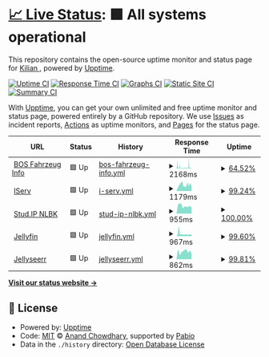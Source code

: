 # [📈 Live Status](https://aldo1066.github.io/Uptime): <!--live status--> **🟩 All systems operational**

This repository contains the open-source uptime monitor and status page for [Kilian ](Kilian-Buss.me), powered by [Upptime](https://github.com/upptime/upptime).

[![Uptime CI](https://github.com/aldo1066/Uptime/workflows/Uptime%20CI/badge.svg)](https://github.com/aldo1066/Uptime/actions?query=workflow%3A%22Uptime+CI%22)
[![Response Time CI](https://github.com/aldo1066/Uptime/workflows/Response%20Time%20CI/badge.svg)](https://github.com/aldo1066/Uptime/actions?query=workflow%3A%22Response+Time+CI%22)
[![Graphs CI](https://github.com/aldo1066/Uptime/workflows/Graphs%20CI/badge.svg)](https://github.com/aldo1066/Uptime/actions?query=workflow%3A%22Graphs+CI%22)
[![Static Site CI](https://github.com/aldo1066/Uptime/workflows/Static%20Site%20CI/badge.svg)](https://github.com/aldo1066/Uptime/actions?query=workflow%3A%22Static+Site+CI%22)
[![Summary CI](https://github.com/aldo1066/Uptime/workflows/Summary%20CI/badge.svg)](https://github.com/aldo1066/Uptime/actions?query=workflow%3A%22Summary+CI%22)

With [Upptime](https://upptime.js.org), you can get your own unlimited and free uptime monitor and status page, powered entirely by a GitHub repository. We use [Issues](https://github.com/aldo1066/Uptime/issues) as incident reports, [Actions](https://github.com/aldo1066/Uptime/actions) as uptime monitors, and [Pages](https://aldo1066.github.io/Uptime) for the status page.

<!--start: status pages-->
<!-- This summary is generated by Upptime (https://github.com/upptime/upptime) -->
<!-- Do not edit this manually, your changes will be overwritten -->
<!-- prettier-ignore -->
| URL | Status | History | Response Time | Uptime |
| --- | ------ | ------- | ------------- | ------ |
| <img alt="" src="https://icons.duckduckgo.com/ip3/bos-fahrzeuge.info.ico" height="13"> [BOS Fahrzeug Info](https://bos-fahrzeuge.info/) | 🟩 Up | [bos-fahrzeug-info.yml](https://github.com/aldo1066/Uptime/commits/HEAD/history/bos-fahrzeug-info.yml) | <details><summary><img alt="Response time graph" src="./graphs/bos-fahrzeug-info/response-time-week.png" height="20"> 2168ms</summary><br><a href="https://aldo1066.github.io/Uptime/history/bos-fahrzeug-info"><img alt="Response time 2281" src="https://img.shields.io/endpoint?url=https%3A%2F%2Fraw.githubusercontent.com%2Faldo1066%2FUptime%2FHEAD%2Fapi%2Fbos-fahrzeug-info%2Fresponse-time.json"></a><br><a href="https://aldo1066.github.io/Uptime/history/bos-fahrzeug-info"><img alt="24-hour response time 1445" src="https://img.shields.io/endpoint?url=https%3A%2F%2Fraw.githubusercontent.com%2Faldo1066%2FUptime%2FHEAD%2Fapi%2Fbos-fahrzeug-info%2Fresponse-time-day.json"></a><br><a href="https://aldo1066.github.io/Uptime/history/bos-fahrzeug-info"><img alt="7-day response time 2168" src="https://img.shields.io/endpoint?url=https%3A%2F%2Fraw.githubusercontent.com%2Faldo1066%2FUptime%2FHEAD%2Fapi%2Fbos-fahrzeug-info%2Fresponse-time-week.json"></a><br><a href="https://aldo1066.github.io/Uptime/history/bos-fahrzeug-info"><img alt="30-day response time 3519" src="https://img.shields.io/endpoint?url=https%3A%2F%2Fraw.githubusercontent.com%2Faldo1066%2FUptime%2FHEAD%2Fapi%2Fbos-fahrzeug-info%2Fresponse-time-month.json"></a><br><a href="https://aldo1066.github.io/Uptime/history/bos-fahrzeug-info"><img alt="1-year response time 2281" src="https://img.shields.io/endpoint?url=https%3A%2F%2Fraw.githubusercontent.com%2Faldo1066%2FUptime%2FHEAD%2Fapi%2Fbos-fahrzeug-info%2Fresponse-time-year.json"></a></details> | <details><summary><a href="https://aldo1066.github.io/Uptime/history/bos-fahrzeug-info">64.52%</a></summary><a href="https://aldo1066.github.io/Uptime/history/bos-fahrzeug-info"><img alt="All-time uptime 95.80%" src="https://img.shields.io/endpoint?url=https%3A%2F%2Fraw.githubusercontent.com%2Faldo1066%2FUptime%2FHEAD%2Fapi%2Fbos-fahrzeug-info%2Fuptime.json"></a><br><a href="https://aldo1066.github.io/Uptime/history/bos-fahrzeug-info"><img alt="24-hour uptime 84.38%" src="https://img.shields.io/endpoint?url=https%3A%2F%2Fraw.githubusercontent.com%2Faldo1066%2FUptime%2FHEAD%2Fapi%2Fbos-fahrzeug-info%2Fuptime-day.json"></a><br><a href="https://aldo1066.github.io/Uptime/history/bos-fahrzeug-info"><img alt="7-day uptime 64.52%" src="https://img.shields.io/endpoint?url=https%3A%2F%2Fraw.githubusercontent.com%2Faldo1066%2FUptime%2FHEAD%2Fapi%2Fbos-fahrzeug-info%2Fuptime-week.json"></a><br><a href="https://aldo1066.github.io/Uptime/history/bos-fahrzeug-info"><img alt="30-day uptime 63.34%" src="https://img.shields.io/endpoint?url=https%3A%2F%2Fraw.githubusercontent.com%2Faldo1066%2FUptime%2FHEAD%2Fapi%2Fbos-fahrzeug-info%2Fuptime-month.json"></a><br><a href="https://aldo1066.github.io/Uptime/history/bos-fahrzeug-info"><img alt="1-year uptime 95.80%" src="https://img.shields.io/endpoint?url=https%3A%2F%2Fraw.githubusercontent.com%2Faldo1066%2FUptime%2FHEAD%2Fapi%2Fbos-fahrzeug-info%2Fuptime-year.json"></a></details>
| <img alt="" src="https://icons.duckduckgo.com/ip3/kgsgronau.de.ico" height="13"> [IServ](https://kgsgronau.de/iserv) | 🟩 Up | [i-serv.yml](https://github.com/aldo1066/Uptime/commits/HEAD/history/i-serv.yml) | <details><summary><img alt="Response time graph" src="./graphs/i-serv/response-time-week.png" height="20"> 1179ms</summary><br><a href="https://aldo1066.github.io/Uptime/history/i-serv"><img alt="Response time 1215" src="https://img.shields.io/endpoint?url=https%3A%2F%2Fraw.githubusercontent.com%2Faldo1066%2FUptime%2FHEAD%2Fapi%2Fi-serv%2Fresponse-time.json"></a><br><a href="https://aldo1066.github.io/Uptime/history/i-serv"><img alt="24-hour response time 1141" src="https://img.shields.io/endpoint?url=https%3A%2F%2Fraw.githubusercontent.com%2Faldo1066%2FUptime%2FHEAD%2Fapi%2Fi-serv%2Fresponse-time-day.json"></a><br><a href="https://aldo1066.github.io/Uptime/history/i-serv"><img alt="7-day response time 1179" src="https://img.shields.io/endpoint?url=https%3A%2F%2Fraw.githubusercontent.com%2Faldo1066%2FUptime%2FHEAD%2Fapi%2Fi-serv%2Fresponse-time-week.json"></a><br><a href="https://aldo1066.github.io/Uptime/history/i-serv"><img alt="30-day response time 1231" src="https://img.shields.io/endpoint?url=https%3A%2F%2Fraw.githubusercontent.com%2Faldo1066%2FUptime%2FHEAD%2Fapi%2Fi-serv%2Fresponse-time-month.json"></a><br><a href="https://aldo1066.github.io/Uptime/history/i-serv"><img alt="1-year response time 1215" src="https://img.shields.io/endpoint?url=https%3A%2F%2Fraw.githubusercontent.com%2Faldo1066%2FUptime%2FHEAD%2Fapi%2Fi-serv%2Fresponse-time-year.json"></a></details> | <details><summary><a href="https://aldo1066.github.io/Uptime/history/i-serv">99.24%</a></summary><a href="https://aldo1066.github.io/Uptime/history/i-serv"><img alt="All-time uptime 99.53%" src="https://img.shields.io/endpoint?url=https%3A%2F%2Fraw.githubusercontent.com%2Faldo1066%2FUptime%2FHEAD%2Fapi%2Fi-serv%2Fuptime.json"></a><br><a href="https://aldo1066.github.io/Uptime/history/i-serv"><img alt="24-hour uptime 100.00%" src="https://img.shields.io/endpoint?url=https%3A%2F%2Fraw.githubusercontent.com%2Faldo1066%2FUptime%2FHEAD%2Fapi%2Fi-serv%2Fuptime-day.json"></a><br><a href="https://aldo1066.github.io/Uptime/history/i-serv"><img alt="7-day uptime 99.24%" src="https://img.shields.io/endpoint?url=https%3A%2F%2Fraw.githubusercontent.com%2Faldo1066%2FUptime%2FHEAD%2Fapi%2Fi-serv%2Fuptime-week.json"></a><br><a href="https://aldo1066.github.io/Uptime/history/i-serv"><img alt="30-day uptime 99.48%" src="https://img.shields.io/endpoint?url=https%3A%2F%2Fraw.githubusercontent.com%2Faldo1066%2FUptime%2FHEAD%2Fapi%2Fi-serv%2Fuptime-month.json"></a><br><a href="https://aldo1066.github.io/Uptime/history/i-serv"><img alt="1-year uptime 99.53%" src="https://img.shields.io/endpoint?url=https%3A%2F%2Fraw.githubusercontent.com%2Faldo1066%2FUptime%2FHEAD%2Fapi%2Fi-serv%2Fuptime-year.json"></a></details>
| <img alt="" src="https://icons.duckduckgo.com/ip3/www.studip.nlbk.niedersachsen.de.ico" height="13"> [Stud.IP NLBK](https://www.studip.nlbk.niedersachsen.de/) | 🟩 Up | [stud-ip-nlbk.yml](https://github.com/aldo1066/Uptime/commits/HEAD/history/stud-ip-nlbk.yml) | <details><summary><img alt="Response time graph" src="./graphs/stud-ip-nlbk/response-time-week.png" height="20"> 955ms</summary><br><a href="https://aldo1066.github.io/Uptime/history/stud-ip-nlbk"><img alt="Response time 929" src="https://img.shields.io/endpoint?url=https%3A%2F%2Fraw.githubusercontent.com%2Faldo1066%2FUptime%2FHEAD%2Fapi%2Fstud-ip-nlbk%2Fresponse-time.json"></a><br><a href="https://aldo1066.github.io/Uptime/history/stud-ip-nlbk"><img alt="24-hour response time 758" src="https://img.shields.io/endpoint?url=https%3A%2F%2Fraw.githubusercontent.com%2Faldo1066%2FUptime%2FHEAD%2Fapi%2Fstud-ip-nlbk%2Fresponse-time-day.json"></a><br><a href="https://aldo1066.github.io/Uptime/history/stud-ip-nlbk"><img alt="7-day response time 955" src="https://img.shields.io/endpoint?url=https%3A%2F%2Fraw.githubusercontent.com%2Faldo1066%2FUptime%2FHEAD%2Fapi%2Fstud-ip-nlbk%2Fresponse-time-week.json"></a><br><a href="https://aldo1066.github.io/Uptime/history/stud-ip-nlbk"><img alt="30-day response time 969" src="https://img.shields.io/endpoint?url=https%3A%2F%2Fraw.githubusercontent.com%2Faldo1066%2FUptime%2FHEAD%2Fapi%2Fstud-ip-nlbk%2Fresponse-time-month.json"></a><br><a href="https://aldo1066.github.io/Uptime/history/stud-ip-nlbk"><img alt="1-year response time 929" src="https://img.shields.io/endpoint?url=https%3A%2F%2Fraw.githubusercontent.com%2Faldo1066%2FUptime%2FHEAD%2Fapi%2Fstud-ip-nlbk%2Fresponse-time-year.json"></a></details> | <details><summary><a href="https://aldo1066.github.io/Uptime/history/stud-ip-nlbk">100.00%</a></summary><a href="https://aldo1066.github.io/Uptime/history/stud-ip-nlbk"><img alt="All-time uptime 100.00%" src="https://img.shields.io/endpoint?url=https%3A%2F%2Fraw.githubusercontent.com%2Faldo1066%2FUptime%2FHEAD%2Fapi%2Fstud-ip-nlbk%2Fuptime.json"></a><br><a href="https://aldo1066.github.io/Uptime/history/stud-ip-nlbk"><img alt="24-hour uptime 100.00%" src="https://img.shields.io/endpoint?url=https%3A%2F%2Fraw.githubusercontent.com%2Faldo1066%2FUptime%2FHEAD%2Fapi%2Fstud-ip-nlbk%2Fuptime-day.json"></a><br><a href="https://aldo1066.github.io/Uptime/history/stud-ip-nlbk"><img alt="7-day uptime 100.00%" src="https://img.shields.io/endpoint?url=https%3A%2F%2Fraw.githubusercontent.com%2Faldo1066%2FUptime%2FHEAD%2Fapi%2Fstud-ip-nlbk%2Fuptime-week.json"></a><br><a href="https://aldo1066.github.io/Uptime/history/stud-ip-nlbk"><img alt="30-day uptime 100.00%" src="https://img.shields.io/endpoint?url=https%3A%2F%2Fraw.githubusercontent.com%2Faldo1066%2FUptime%2FHEAD%2Fapi%2Fstud-ip-nlbk%2Fuptime-month.json"></a><br><a href="https://aldo1066.github.io/Uptime/history/stud-ip-nlbk"><img alt="1-year uptime 100.00%" src="https://img.shields.io/endpoint?url=https%3A%2F%2Fraw.githubusercontent.com%2Faldo1066%2FUptime%2FHEAD%2Fapi%2Fstud-ip-nlbk%2Fuptime-year.json"></a></details>
| <img alt="" src="https://icons.duckduckgo.com/ip3/jelly.braunschweiger.info.ico" height="13"> [Jellyfin](https://jelly.braunschweiger.info/) | 🟩 Up | [jellyfin.yml](https://github.com/aldo1066/Uptime/commits/HEAD/history/jellyfin.yml) | <details><summary><img alt="Response time graph" src="./graphs/jellyfin/response-time-week.png" height="20"> 967ms</summary><br><a href="https://aldo1066.github.io/Uptime/history/jellyfin"><img alt="Response time 1175" src="https://img.shields.io/endpoint?url=https%3A%2F%2Fraw.githubusercontent.com%2Faldo1066%2FUptime%2FHEAD%2Fapi%2Fjellyfin%2Fresponse-time.json"></a><br><a href="https://aldo1066.github.io/Uptime/history/jellyfin"><img alt="24-hour response time 728" src="https://img.shields.io/endpoint?url=https%3A%2F%2Fraw.githubusercontent.com%2Faldo1066%2FUptime%2FHEAD%2Fapi%2Fjellyfin%2Fresponse-time-day.json"></a><br><a href="https://aldo1066.github.io/Uptime/history/jellyfin"><img alt="7-day response time 967" src="https://img.shields.io/endpoint?url=https%3A%2F%2Fraw.githubusercontent.com%2Faldo1066%2FUptime%2FHEAD%2Fapi%2Fjellyfin%2Fresponse-time-week.json"></a><br><a href="https://aldo1066.github.io/Uptime/history/jellyfin"><img alt="30-day response time 1175" src="https://img.shields.io/endpoint?url=https%3A%2F%2Fraw.githubusercontent.com%2Faldo1066%2FUptime%2FHEAD%2Fapi%2Fjellyfin%2Fresponse-time-month.json"></a><br><a href="https://aldo1066.github.io/Uptime/history/jellyfin"><img alt="1-year response time 1175" src="https://img.shields.io/endpoint?url=https%3A%2F%2Fraw.githubusercontent.com%2Faldo1066%2FUptime%2FHEAD%2Fapi%2Fjellyfin%2Fresponse-time-year.json"></a></details> | <details><summary><a href="https://aldo1066.github.io/Uptime/history/jellyfin">99.60%</a></summary><a href="https://aldo1066.github.io/Uptime/history/jellyfin"><img alt="All-time uptime 92.29%" src="https://img.shields.io/endpoint?url=https%3A%2F%2Fraw.githubusercontent.com%2Faldo1066%2FUptime%2FHEAD%2Fapi%2Fjellyfin%2Fuptime.json"></a><br><a href="https://aldo1066.github.io/Uptime/history/jellyfin"><img alt="24-hour uptime 100.00%" src="https://img.shields.io/endpoint?url=https%3A%2F%2Fraw.githubusercontent.com%2Faldo1066%2FUptime%2FHEAD%2Fapi%2Fjellyfin%2Fuptime-day.json"></a><br><a href="https://aldo1066.github.io/Uptime/history/jellyfin"><img alt="7-day uptime 99.60%" src="https://img.shields.io/endpoint?url=https%3A%2F%2Fraw.githubusercontent.com%2Faldo1066%2FUptime%2FHEAD%2Fapi%2Fjellyfin%2Fuptime-week.json"></a><br><a href="https://aldo1066.github.io/Uptime/history/jellyfin"><img alt="30-day uptime 92.29%" src="https://img.shields.io/endpoint?url=https%3A%2F%2Fraw.githubusercontent.com%2Faldo1066%2FUptime%2FHEAD%2Fapi%2Fjellyfin%2Fuptime-month.json"></a><br><a href="https://aldo1066.github.io/Uptime/history/jellyfin"><img alt="1-year uptime 92.29%" src="https://img.shields.io/endpoint?url=https%3A%2F%2Fraw.githubusercontent.com%2Faldo1066%2FUptime%2FHEAD%2Fapi%2Fjellyfin%2Fuptime-year.json"></a></details>
| <img alt="" src="https://icons.duckduckgo.com/ip3/jellyseerr.braunschweiger.info.ico" height="13"> [Jellyseerr](https://jellyseerr.braunschweiger.info/) | 🟩 Up | [jellyseerr.yml](https://github.com/aldo1066/Uptime/commits/HEAD/history/jellyseerr.yml) | <details><summary><img alt="Response time graph" src="./graphs/jellyseerr/response-time-week.png" height="20"> 862ms</summary><br><a href="https://aldo1066.github.io/Uptime/history/jellyseerr"><img alt="Response time 816" src="https://img.shields.io/endpoint?url=https%3A%2F%2Fraw.githubusercontent.com%2Faldo1066%2FUptime%2FHEAD%2Fapi%2Fjellyseerr%2Fresponse-time.json"></a><br><a href="https://aldo1066.github.io/Uptime/history/jellyseerr"><img alt="24-hour response time 805" src="https://img.shields.io/endpoint?url=https%3A%2F%2Fraw.githubusercontent.com%2Faldo1066%2FUptime%2FHEAD%2Fapi%2Fjellyseerr%2Fresponse-time-day.json"></a><br><a href="https://aldo1066.github.io/Uptime/history/jellyseerr"><img alt="7-day response time 862" src="https://img.shields.io/endpoint?url=https%3A%2F%2Fraw.githubusercontent.com%2Faldo1066%2FUptime%2FHEAD%2Fapi%2Fjellyseerr%2Fresponse-time-week.json"></a><br><a href="https://aldo1066.github.io/Uptime/history/jellyseerr"><img alt="30-day response time 816" src="https://img.shields.io/endpoint?url=https%3A%2F%2Fraw.githubusercontent.com%2Faldo1066%2FUptime%2FHEAD%2Fapi%2Fjellyseerr%2Fresponse-time-month.json"></a><br><a href="https://aldo1066.github.io/Uptime/history/jellyseerr"><img alt="1-year response time 816" src="https://img.shields.io/endpoint?url=https%3A%2F%2Fraw.githubusercontent.com%2Faldo1066%2FUptime%2FHEAD%2Fapi%2Fjellyseerr%2Fresponse-time-year.json"></a></details> | <details><summary><a href="https://aldo1066.github.io/Uptime/history/jellyseerr">99.81%</a></summary><a href="https://aldo1066.github.io/Uptime/history/jellyseerr"><img alt="All-time uptime 92.29%" src="https://img.shields.io/endpoint?url=https%3A%2F%2Fraw.githubusercontent.com%2Faldo1066%2FUptime%2FHEAD%2Fapi%2Fjellyseerr%2Fuptime.json"></a><br><a href="https://aldo1066.github.io/Uptime/history/jellyseerr"><img alt="24-hour uptime 100.00%" src="https://img.shields.io/endpoint?url=https%3A%2F%2Fraw.githubusercontent.com%2Faldo1066%2FUptime%2FHEAD%2Fapi%2Fjellyseerr%2Fuptime-day.json"></a><br><a href="https://aldo1066.github.io/Uptime/history/jellyseerr"><img alt="7-day uptime 99.81%" src="https://img.shields.io/endpoint?url=https%3A%2F%2Fraw.githubusercontent.com%2Faldo1066%2FUptime%2FHEAD%2Fapi%2Fjellyseerr%2Fuptime-week.json"></a><br><a href="https://aldo1066.github.io/Uptime/history/jellyseerr"><img alt="30-day uptime 92.29%" src="https://img.shields.io/endpoint?url=https%3A%2F%2Fraw.githubusercontent.com%2Faldo1066%2FUptime%2FHEAD%2Fapi%2Fjellyseerr%2Fuptime-month.json"></a><br><a href="https://aldo1066.github.io/Uptime/history/jellyseerr"><img alt="1-year uptime 92.29%" src="https://img.shields.io/endpoint?url=https%3A%2F%2Fraw.githubusercontent.com%2Faldo1066%2FUptime%2FHEAD%2Fapi%2Fjellyseerr%2Fuptime-year.json"></a></details>

<!--end: status pages-->

[**Visit our status website →**](https://aldo1066.github.io/Uptime)

## 📄 License

- Powered by: [Upptime](https://github.com/upptime/upptime)
- Code: [MIT](./LICENSE) © [Anand Chowdhary](https://anandchowdhary.com), supported by [Pabio](https://pabio.com)
- Data in the `./history` directory: [Open Database License](https://opendatacommons.org/licenses/odbl/1-0/)
